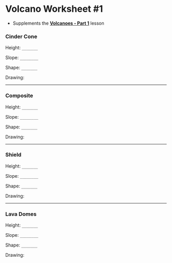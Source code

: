 # Volcano Worksheet #1

* Supplements the [**Volcanoes - Part 1**](/lessons/volcano-part1) lesson

### Cinder Cone

Height: `_______`

Slope: `________`

Shape: `_______`

Drawing:   
  
  
  
  
  
  
  
  
  


* * *

### Composite

Height: `_______`

Slope: `________`

Shape: `_______`

Drawing:   
  
  
  
  
  
  
  
  
  


* * *

### Shield

Height: `_______`

Slope: `________`

Shape: `_______`

Drawing:   
  
  
  
  
  
  
  
  
  


* * *

### Lava Domes

Height: `_______`

Slope: `________`

Shape: `_______`

Drawing: